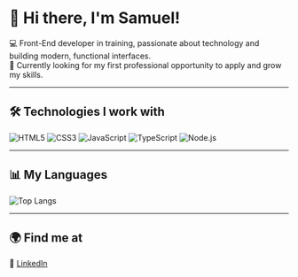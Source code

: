 # 👋 Hi there, I'm Samuel!  

💻 Front-End developer in training, passionate about technology and building modern, functional interfaces.  
🚀 Currently looking for my first professional opportunity to apply and grow my skills.  

---

## 🛠️ Technologies I work with  

![HTML5](https://img.shields.io/badge/HTML5-E34F26?style=for-the-badge&logo=html5&logoColor=white)
![CSS3](https://img.shields.io/badge/CSS3-1572B6?style=for-the-badge&logo=css3&logoColor=white)
![JavaScript](https://img.shields.io/badge/JavaScript-F7DF1E?style=for-the-badge&logo=javascript&logoColor=black)
![TypeScript](https://img.shields.io/badge/TypeScript-3178C6?style=for-the-badge&logo=typescript&logoColor=white)
![Node.js](https://img.shields.io/badge/Node.js-339933?style=for-the-badge&logo=node.js&logoColor=white)

---

## 📊 My Languages  

![Top Langs](https://github-readme-stats.vercel.app/api/top-langs/?username=SamuelJRL&layout=donut&theme=radical)

---

## 🌍 Find me at  

📌 [LinkedIn](https://www.linkedin.com/)  
